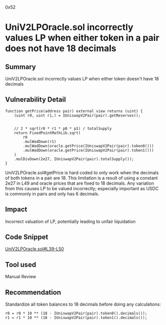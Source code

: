 0x52
# UniV2LPOracle.sol incorrectly values LP when either token in a pair does not have 18 decimals

## Summary

UniV2LPOracle.sol incorrectly values LP when either token doesn't have 18 decimals

## Vulnerability Detail

    function getPrice(address pair) external view returns (uint) {
        (uint r0, uint r1,) = IUniswapV2Pair(pair).getReserves();


        // 2 * sqrt(r0 * r1 * p0 * p1) / totalSupply
        return FixedPointMathLib.sqrt(
            r0
            .mulWadDown(r1)
            .mulWadDown(oracle.getPrice(IUniswapV2Pair(pair).token0()))
            .mulWadDown(oracle.getPrice(IUniswapV2Pair(pair).token1()))
        )
        .mulDivDown(2e27, IUniswapV2Pair(pair).totalSupply());
    }

UniV2LPOracle.sol#getPrice is hard coded to only work when the decimals of both tokens in a pair are 18. This limitation is a result of using a constant 2e27 in L49 and oracle prices that are fixed to 18 decimals. Any variation from this causes LP to be valued incorrectly; especially important as USDC is commonly in pairs and only has 6 decimals. 

## Impact

Incorrect valuation of LP, potentially leading to unfair liquidation

## Code Snippet

[UniV2LPOracle.sol#L39-L50](https://github.com/sentimentxyz/oracle/blob/59b26a3d8c295208437aad36c470386c9729a4bc/src/uniswap/UniV2LPOracle.sol#L39-L50)

## Tool used

Manual Review

## Recommendation

Standardize all token balances to 18 decimals before doing any calculations:

    r0 = r0 * 10 ** (18 - IUniswapV2Pair(pair).token0().decimals());
    r1 = r1 * 10 ** (18 - IUniswapV2Pair(pair).token1().decimals());